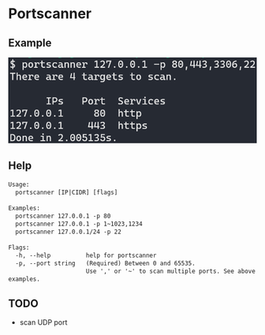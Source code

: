 # Portscanner

## Example

![example](example.png)

## Help

```
Usage:
  portscanner [IP|CIDR] [flags]

Examples:
  portscanner 127.0.0.1 -p 80
  portscanner 127.0.0.1 -p 1~1023,1234
  portscanner 127.0.0.1/24 -p 22
                                   
Flags:                                   
  -h, --help          help for portscanner
  -p, --port string   (Required) Between 0 and 65535.
  					  Use ',' or '~' to scan multiple ports. See above examples.
```

## TODO

- scan UDP port

